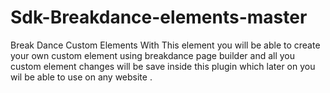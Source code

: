 # Sdk-Breakdance-elements-master
 Break Dance Custom Elements
With This element you will be able to create your own 
custom element using breakdance page builder and all you custom element changes will be save inside this plugin which later on you wil  be able to use on any website . 
